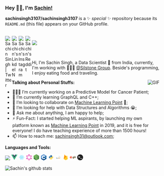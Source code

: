 ### Hey 👋🏽, I'm [Sachin!](https://machinelearningpoint.com) 

<!-- -->
**sachinsingh3107/sachinsingh3107** is a ✨ _special_ ✨ repository because its `README.md` (this file) appears on your GitHub profile.

<br/>


<a href="https://twitter.com/singhsachin3107">
  <img align="left" alt="Sachin Singh | Twitter" width="22px" src="https://cdn.jsdelivr.net/npm/simple-icons@v3/icons/twitter.svg" />
</a>
<a href="https://www.linkedin.com/in/sachin-singh-ss31/">
  <img align="left" alt="Sachin's LinkdeIN" width="22px" src="https://cdn.jsdelivr.net/npm/simple-icons@v3/icons/linkedin.svg" />
</a>
<!-- <a href="https://t.me/abhisheknaiidu">
  <img align="left" alt="Abhishek's Telegram" width="22px" src="https://cdn.jsdelivr.net/npm/simple-icons@v3/icons/telegram.svg" />
</a> -->
<a href="https://www.instagram.com/sachin.singh.rathore/">
  <img align="left" alt="Sachin's Instagram" width="22px" src="https://cdn.jsdelivr.net/npm/simple-icons@v3/icons/instagram.svg" />
</a>
<a href="https://www.reddit.com/user/sachinsingh31/">
  <img align="left" alt="Sachin's Reddit" width="22px" src="https://cdn.jsdelivr.net/npm/simple-icons@v3/icons/reddit.svg" />
</a>
<!-- <a href="https://leetcode.com/abhisheknaiidu/">
  <img align="left" alt="Abhishek's Leetcode" width="22px" src="https://cdn.jsdelivr.net/npm/simple-icons@v3/icons/leetcode.svg" />
</a> 
<a href="https://www.codechef.com/users/abhisheknaidu">
  <img align="left" alt="Abhishek's Codechef" width="22px" src="https://cdn.jsdelivr.net/npm/simple-icons@v3/icons/codechef.svg" />
</a> -->

![](https://visitor-badge.glitch.me/badge?page_id=abhisheknaiidu.abhisheknaiidu)

<br />

Hi, I'm Sachin Singh, a Data Scientist 🚀 from India, currently, I'm working with 🙍🏽‍♂️ [@Silstone Group](https://www.silstonegroup.com/). Beside's programming, I enjoy eating food and traveling.

  <img align="right" alt="GIF" src="https://media.giphy.com/media/836HiJc7pgzy8iNXCn/giphy.gif" />
  
**Talking about Personal Stuffs:**

- 👨🏽‍💻 I’m currently working on a Predictive Model for Cancer Patient;
- 🌱 I’m currently learning GraphQL and C++; 
- 👯 I’m looking to collaborate on [Machine Learning Point](www.machinelearningpoint.com) 🤝;
- 🤔 I’m looking for help with Data Structures and Algorithms 😭;
- 💬 Ask me about anything, I am happy to help;
- ⚡️ Fun-Fact: I started helping ML aspirants, by launching my own platform known as [Machine Learning Point](www.machinelearningpoint.com) in 2019, and it is free for everyone! I do have teaching experience of more than 1500 hours!
- 📫 How to reach me: sachinsingh31@outlook.com;
<!-- - 📝[Resume](https://drive.google.com/file/d/1TIgJ7rDBUYSkbs_QNcIEttJ5BFaIW3nn/view) -->

**Languages and Tools:**  

<code><img height="20" src="https://www.google.com/url?sa=i&url=https%3A%2F%2Fwww.cleanpng.com%2Fpng-professional-python-programmer-computer-programmin-5230427%2F&psig=AOvVaw0owFsT54b7Ekjn-XjTEaZ5&ust=1596705384530000&source=images&cd=vfe&ved=0CAIQjRxqFwoTCLCBgJ7dg-sCFQAAAAAdAAAAABAD"></code>
<code><img height="20" src="https://raw.githubusercontent.com/github/explore/80688e429a7d4ef2fca1e82350fe8e3517d3494d/topics/vue/vue.png"></code>
<code><img height="20" src="https://raw.githubusercontent.com/github/explore/80688e429a7d4ef2fca1e82350fe8e3517d3494d/topics/react/react.png"></code>
<code><img height="20" src="https://raw.githubusercontent.com/github/explore/5c058a388828bb5fde0bcafd4bc867b5bb3f26f3/topics/graphql/graphql.png"></code>
<code><img height="20" src="https://raw.githubusercontent.com/github/explore/80688e429a7d4ef2fca1e82350fe8e3517d3494d/topics/nodejs/nodejs.png"></code>
<code><img height="20" src="https://raw.githubusercontent.com/github/explore/80688e429a7d4ef2fca1e82350fe8e3517d3494d/topics/cpp/cpp.png"></code>
<code><img height="20" src="https://raw.githubusercontent.com/github/explore/80688e429a7d4ef2fca1e82350fe8e3517d3494d/topics/python/python.png"></code>
<code><img height="20" src="https://raw.githubusercontent.com/github/explore/80688e429a7d4ef2fca1e82350fe8e3517d3494d/topics/mysql/mysql.png"></code>
<code><img height="20" src="https://raw.githubusercontent.com/github/explore/80688e429a7d4ef2fca1e82350fe8e3517d3494d/topics/firebase/firebase.png"></code>
<code><img height="20" src="https://raw.githubusercontent.com/github/explore/80688e429a7d4ef2fca1e82350fe8e3517d3494d/topics/git/git.png"></code>
<code><img height="20" src="https://raw.githubusercontent.com/github/explore/80688e429a7d4ef2fca1e82350fe8e3517d3494d/topics/terminal/terminal.png"></code>



![Sachin's github stats](https://github-readme-stats.vercel.app/api?username=sachinsingh3107&show_icons=true&hide_border=true)
